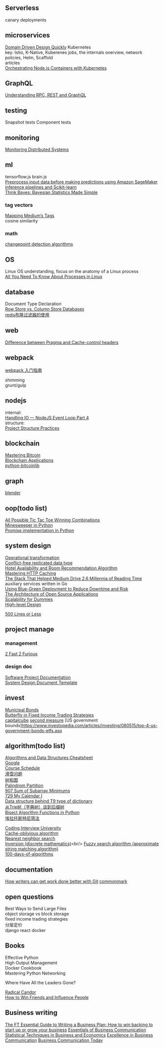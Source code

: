 ## Serverless
canary deployments

## microservices
[Domain Driven Design Quickly](https://www.infoq.com/minibooks/domain-driven-design-quickly/)
Kubernetes<br />
key: Istio, K-Native, Kuberenes jobs, the internals overview, network policies, Helm, Scaffold <br />
articles<br />
[Orchestrating Node.js Containers with Kubernetes](https://nodesource.com/blog/orchestrating-nodejs-containers-with-kubernetes/)


## GraphQL
[Understanding RPC, REST and GraphQL](https://apisyouwonthate.com/blog/understanding-rpc-rest-and-graphql)

## testing
Snapshot tests
Component tests

## monitoring
[Monitoring Distributed Systems](https://landing.google.com/sre/sre-book/chapters/monitoring-distributed-systems/)

## ml
tensorflow.js brain.js<br />
[Preprocess input data before making predictions using Amazon SageMaker inference pipelines and Scikit-learn](https://aws.amazon.com/cn/blogs/machine-learning/preprocess-input-data-before-making-predictions-using-amazon-sagemaker-inference-pipelines-and-scikit-learn/)<br />
[Think Bayes: Bayesian Statistics Made Simple](http://www.greenteapress.com/thinkbayes/html/index.html)<br />
### tag vectors
[Mapping Medium’s Tags](https://medium.engineering/mapping-mediums-tags-1b9a78d77cf0) <br />
cosine similarity 
### math
[changepoint detection algorithms](http://members.cbio.mines-paristech.fr/~thocking/change-tutorial/RK-CptWorkshop.html)

## OS
Linux OS understanding, focus on the anatomy of a Linux process<br />
[All You Need To Know About Processes in Linux ](https://www.tecmint.com/linux-process-management/)<br />

## database
Document Type Declaration<br />
[Row Store vs. Column Store Databases](https://dzone.com/articles/row-store-and-column-store-databases)<br />
[redis布隆过滤器的使用](https://blog.csdn.net/u013030276/article/details/88381868)<br />

## web
[Difference between Pragma and Cache-control headers](https://stackoverflow.com/questions/10314174/difference-between-pragma-and-cache-control-headers)

## webpack
[webpack 入门指南](https://www.cnblogs.com/vajoy/p/4650467.html)<br />

shimming<br/>
grunt/gulp

## nodejs
internal:<br />
[Handling IO — NodeJS Event Loop Part 4](https://jsblog.insiderattack.net/handling-io-nodejs-event-loop-part-4-418062f917d1)<br />
structure:<br />
[Project Structure Practices](https://github.com/goldbergyoni/nodebestpractices#1-project-structure-practices)<br />

## blockchain
[Mastering Bitcoin](https://github.com/bitcoinbook/bitcoinbook)<br />
[Blockchain Applications](https://github.com/bitcoinbook/bitcoinbook/blob/develop/ch12.asciidoc)<br />
[python-bitcoinlib](https://github.com/petertodd/python-bitcoinlib)<br />

## graph
[blender](https://docs.blender.org/api/current/info_quickstart.html)

## oop(todo list)
[All Possible Tic Tac Toe Winning Combinations](https://stackoverflow.com/questions/28712279/all-possible-tic-tac-toe-winning-combinations/54035004#54035004)<br />
[Minesweeper in Python](https://codereview.stackexchange.com/questions/33548/minesweeper-in-python)<br/>
[Promise implementation in Python](https://codereview.stackexchange.com/questions/188845/promise-implementation-in-python)<br/>

## system design
[Operational transformation](https://en.wikipedia.org/wiki/Operational_transformation)<br />
[Conflict-free replicated data type](https://en.wikipedia.org/wiki/Conflict-free_replicated_data_type)<br />
[Hotel Availability and Room Recommendation Algorithm](https://medium.com/makemytrip-engineering/hotel-availability-and-room-recommendation-algorithm-mmt-6e62c24adf3b)<br />
[Mastering HTTP Caching](https://blog.fortrabbit.com/mastering-http-caching)<br />
[The Stack That Helped Medium Drive 2.6 Millennia of Reading Time](https://medium.engineering/the-stack-that-helped-medium-drive-2-6-millennia-of-reading-time-e56801f7c492)<br />
auxiliary services written in Go<br />
[Using Blue-Green Deployment to Reduce Downtime and Risk](https://docs.cloudfoundry.org/devguide/deploy-apps/blue-green.html#push-an-app)<br />
[The Architecture of Open Source Applications](http://aosabook.org/en/index.html)<br />
[Scalability for Dummies](https://www.lecloud.net/post/7295452622/scalability-for-dummies-part-1-clones)<br/>
[High-level Design](https://www.hiredintech.com/classrooms/system-design/lesson/69)<br/>

[500 Lines or Less](http://aosabook.org/en/500L)<br/>


## project manage
### management
[2 Fast 2 Furious](https://medium.engineering/2-fast-2-furious-migrating-mediums-codebase-without-slowing-down-84b1e33d81f4)<br />
### design doc
[Software Project Documentation](http://sce2.umkc.edu/BIT/burrise/pl/appendix/Software_Documentation_Templates/)<br />
[System Design Document Template](https://www.csee.umbc.edu/courses/undergraduate/421/fall03/CMSC421-DesignDocGuidelines.pdf)<br />

## invest
[Municipal Bonds](https://www.investopedia.com/investing/basics-of-municipal-bonds/)<br />
[Butterfly in Fixed Income Trading Strategies](https://finance.zacks.com/butterfly-fixed-income-trading-strategies-10170.html)<br />
[capitalcube](https://online.capitalcube.com/)
[second measure](https://secondmeasure.com/)
[US government bounds]https://www.investopedia.com/articles/investing/080515/top-4-us-government-bonds-etfs.asp

## algorithm(todo list)
[Algorithms and Data Structures Cheatsheet](https://algs4.cs.princeton.edu/cheatsheet/)<br />
[Google](https://wdxtub.com/interview/14520850400653.html)<br />
[Course Schedule](https://wdxtub.com/interview/14520607214882.html)<br />
[滑雪问题](https://blog.csdn.net/qq_39435120/article/details/79731250)<br />
[树和图](https://wdxtub.com/interview/14520597319260.html)<br />
[Palindrom Partition](https://wdxtub.com/interview/14520604917885.html)<br />
[907 Sum of Subarray Minimums](https://github.com/algorhythms/LeetCode/blob/master/907%20Sum%20of%20Subarray%20Minimums.py)<br />
[729 My Calendar I](https://github.com/algorhythms/LeetCode/blob/master/729%20My%20Calendar%20I.py)<br />
[Data structure behind T9 type of dictionary](https://stackoverflow.com/questions/2574016/data-structure-behind-t9-type-of-dictionary)<br />
[从Trie树（字典树）谈到后缀树](https://blog.csdn.net/v_july_v/article/details/6897097)<br/>
[Bisect Algorithm Functions in Python](https://www.geeksforgeeks.org/bisect-algorithm-functions-in-python/)<br/>
[埃拉托斯特尼筛法](https://zh.wikipedia.org/wiki/%E5%9F%83%E6%8B%89%E6%89%98%E6%96%AF%E7%89%B9%E5%B0%BC%E7%AD%9B%E6%B3%95)<br />


[Coding Interview University](https://github.com/jwasham/coding-interview-university)<br />
[Cache-oblivious algorithm](https://en.wikipedia.org/wiki/Cache-oblivious_algorithm)<br />
[Nearest neighbor search](https://en.wikipedia.org/wiki/Nearest_neighbor_search)<br/>
[Inversion (discrete mathematics)](https://en.wikipedia.org/wiki/Inversion_(discrete_mathematics))<br/>
[Fuzzy search algorithm (approximate string matching algorithm)](https://stackoverflow.com/questions/32337135/fuzzy-search-algorithm-approximate-string-matching-algorithm)<br/>
[100-days-of-algorithms](https://medium.com/100-days-of-algorithms/day-5-eratosthenes-sieve-60ab162a1f5b.)


## documentation
[How writers can get work done better with Git](https://opensource.com/article/19/4/write-git)
[commonmark](https://commonmark.org/help/)


## open questions
Best Ways to Send Large Files<br />
object storage vs block storage<br />
fixed income trading strategies<br />
分层定价<br/>
django react docker<br/>

## Books
Effective Python<br />
High Output Management<br />
Docker Cookbook<br />
Mastering Python Networking<br />

Where Have All the Leaders Gone?<br />

[Radical Candor](https://www.getabstract.com/en/summary/radical-candor/29002?u=bac)<br />
[How to Win Friends and Influence People](https://www.getabstract.com/en/summary/how-to-win-friends-and-influence-people/1646?u=bac)

## Business writing
[The FT Essential Guide to Writing a Business Plan: How to win backing to start up or grow your business](https://www.amazon.com/Essential-Guide-Writing-Business-Plan/dp/1292085142/ref=sr_1_1?keywords=writing+a+business+plan+how+to+win+backing+to+start+up+or+grow+your+business&qid=1567872702&s=gateway&sr=8-1)
[Essentials of Business Communication](https://www.amazon.com/Essentials-Business-Communication-Ellen-Guffey/dp/1337386499/ref=sr_1_1?crid=277G8NUOHKUWL&keywords=essential+business+communication&qid=1567873124&s=gateway&sprefix=essential+business+commu%2Caps%2C129&sr=8-1)
[Statistical Techniques in Business and Economics](https://www.amazon.com/Statistical-Techniques-Economics-Mcgraw-hill-Operations/dp/1259666360/ref=sr_1_1?crid=2JU2SX3U5ILVR&keywords=statistics+techniques+in+business+and+economics&qid=1567873255&s=gateway&sprefix=statistics+techn%2Caps%2C125&sr=8-1)
[Excellence in Business Communication](https://www.amazon.com/Excellence-Business-Communication-John-Thill-ebook/dp/B07SS71T7X/ref=sr_1_3?keywords=excellence+in+business+communication&qid=1567873481&s=gateway&sr=8-3)
[Business Communication Today](https://www.amazon.com/Business-Communication-Today-Courtland-Bovee/dp/0134562186/ref=sr_1_3?crid=36IV4LRO6AUKA&keywords=business+communication+today&qid=1567873674&s=gateway&sprefix=busine%2Caps%2C147&sr=8-3)
